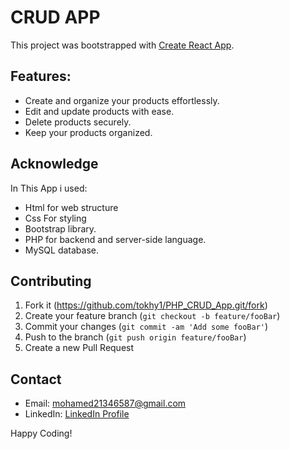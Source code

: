 # CRUD APP

This project was bootstrapped with [Create React App](https://github.com/facebook/create-react-app).

## Features:
- Create and organize your products effortlessly.
- Edit and update products with ease.
- Delete products securely.
- Keep your products organized.

## Acknowledge

In This App i used:
- Html for web structure
- Css For styling
- Bootstrap library.
- PHP for backend and server-side language.
- MySQL database.


## Contributing

1. Fork it (<https://github.com/tokhy1/PHP_CRUD_App.git/fork>)
2. Create your feature branch (`git checkout -b feature/fooBar`)
3. Commit your changes (`git commit -am 'Add some fooBar'`)
4. Push to the branch (`git push origin feature/fooBar`)
5. Create a new Pull Request

## Contact 
- Email: <mohamed21346587@gmail.com>
- LinkedIn: [LinkedIn Profile](https://www.linkedin.com/in/mohamed-ashraf-abd-elmoneam-409538246?lipi=urn%3Ali%3Apage%3Ad_flagship3_profile_view_base_contact_details%3BgLq%2BPh0QQX62Mwzt3ozQGQ%3D%3D)


Happy Coding!
